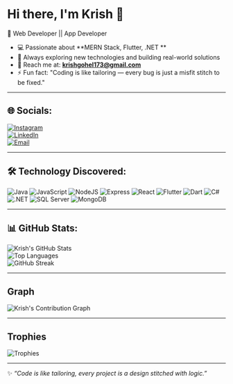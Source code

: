 # Hi there, I'm Krish 👋  

🚀 Web Developer || App Developer

- 💻 Passionate about **MERN Stack, Flutter, .NET **  
- 🎯 Always exploring new technologies and building real-world solutions  
- 📧 Reach me at: **krishgohel173@gmail.com**  
- ⚡ Fun fact: "Coding is like tailoring — every bug is just a misfit stitch to be fixed."  

---

## 🌐 Socials:
[![Instagram](https://img.shields.io/badge/Instagram-E4405F?style=for-the-badge&logo=instagram&logoColor=white)](https://instagram.com/_krish.gohel_)  
[![LinkedIn](https://img.shields.io/badge/LinkedIn-0077B5?style=for-the-badge&logo=linkedin&logoColor=white)](https://linkedin.com/in/krish-gohel-44983a24b)   
[![Email](https://img.shields.io/badge/Email-D14836?style=for-the-badge&logo=gmail&logoColor=white)](mailto:krishgohel173@gmail.com)  

---

## 🛠️ Technology Discovered:
![Java](https://img.shields.io/badge/Java-ED8B00?style=for-the-badge&logo=openjdk&logoColor=white)
![JavaScript](https://img.shields.io/badge/JavaScript-323330?style=for-the-badge&logo=javascript&logoColor=F7DF1E)
![NodeJS](https://img.shields.io/badge/Node.js-43853D?style=for-the-badge&logo=node-dot-js&logoColor=white)
![Express](https://img.shields.io/badge/Express.js-404D59?style=for-the-badge)
![React](https://img.shields.io/badge/React-20232A?style=for-the-badge&logo=react&logoColor=61DAFB)
![Flutter](https://img.shields.io/badge/Flutter-02569B?style=for-the-badge&logo=flutter&logoColor=white)
![Dart](https://img.shields.io/badge/Dart-0175C2?style=for-the-badge&logo=dart&logoColor=white)
![C#](https://img.shields.io/badge/C%23-239120?style=for-the-badge&logo=c-sharp&logoColor=white)
![.NET](https://img.shields.io/badge/.NET-512BD4?style=for-the-badge&logo=dotnet&logoColor=white)
![SQL Server](https://img.shields.io/badge/SQL%20Server-CC2927?style=for-the-badge&logo=microsoft-sql-server&logoColor=white)
![MongoDB](https://img.shields.io/badge/MongoDB-4EA94B?style=for-the-badge&logo=mongodb&logoColor=white)

---

## 📊 GitHub Stats:
![Krish's GitHub Stats](https://github-readme-stats.vercel.app/api?username=Gohelkrish173&show_icons=true&theme=algolia)  
![Top Languages](https://github-readme-stats.vercel.app/api/top-langs/?username=Gohelkrish173&layout=compact&theme=algolia)  
![GitHub Streak](https://streak-stats.demolab.com?user=Gohelkrish173&theme=algolia&hide_border=false)  

---
## Graph
![Krish's Contribution Graph](https://github-readme-activity-graph.vercel.app/graph?username=Gohelkrish173&theme=algolia)

---
## Trophies
![Trophies](https://github-profile-trophy.vercel.app/?username=Gohelkrish173&theme=algolia&no-frame=true&margin-w=10)

---
✨ _“Code is like tailoring, every project is a design stitched with logic.”_

